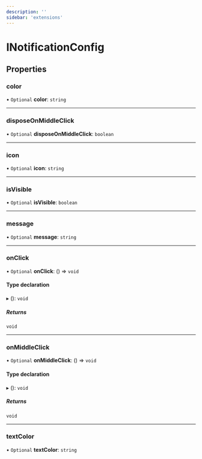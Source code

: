 ```yaml
---
description: ''
sidebar: 'extensions'
---
```


# INotificationConfig

## Properties

### color

• `Optional` **color**: `string`

---

### disposeOnMiddleClick

• `Optional` **disposeOnMiddleClick**: `boolean`

---

### icon

• `Optional` **icon**: `string`

---

### isVisible

• `Optional` **isVisible**: `boolean`

---

### message

• `Optional` **message**: `string`

---

### onClick

• `Optional` **onClick**: () => `void`

#### Type declaration

▸ (): `void`

##### Returns

`void`

---

### onMiddleClick

• `Optional` **onMiddleClick**: () => `void`

#### Type declaration

▸ (): `void`

##### Returns

`void`

---

### textColor

• `Optional` **textColor**: `string`

